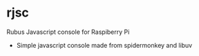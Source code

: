 rjsc
======
Rubus Javascript console for Raspiberry Pi

- Simple javascript console made from spidermonkey and libuv
